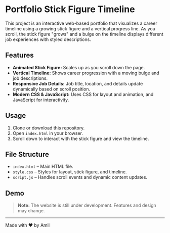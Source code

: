 <!-- Yes, I made this README with ChatGPT. -->
# Portfolio Stick Figure Timeline

This project is an interactive web-based portfolio that visualizes a career timeline using a growing stick figure and a vertical progress line. As you scroll, the stick figure "grows" and a bulge on the timeline displays different job experiences with styled descriptions.

## Features

- **Animated Stick Figure:** Scales up as you scroll down the page.
- **Vertical Timeline:** Shows career progression with a moving bulge and job descriptions.
- **Responsive Job Details:** Job title, location, and details update dynamically based on scroll position.
- **Modern CSS & JavaScript:** Uses CSS for layout and animation, and JavaScript for interactivity.

## Usage

1. Clone or download this repository.
2. Open `index.html` in your browser.
3. Scroll down to interact with the stick figure and view the timeline.

## File Structure

- `index.html` – Main HTML file.
- `style.css` – Styles for layout, stick figure, and timeline.
- `script.js` – Handles scroll events and dynamic content updates.

## Demo

> **Note:** The website is still under development. Features and design may change.

---

Made with ❤️ by Amil
